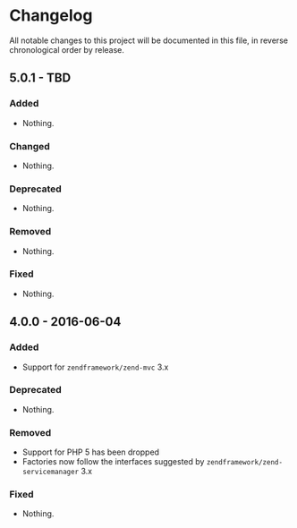 # Changelog

All notable changes to this project will be documented in this file, in reverse chronological order by release.

## 5.0.1 - TBD

### Added

- Nothing.

### Changed

- Nothing.

### Deprecated

- Nothing.

### Removed

- Nothing.

### Fixed

- Nothing.

## 4.0.0 - 2016-06-04

### Added

- Support for `zendframework/zend-mvc` 3.x

### Deprecated

- Nothing.

### Removed

- Support for PHP 5 has been dropped
- Factories now follow the interfaces suggested by `zendframework/zend-servicemanager` 3.x

### Fixed

- Nothing.
